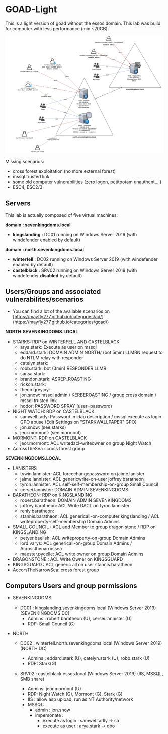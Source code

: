 # GOAD-Light

This is a light version of goad without the essos domain. This lab was build for computer with less performance (min ~20GB).

![GOAD Light overview](../img/GOAD-Light_schema.png)

Missing scenarios:

- cross forest exploitation (no more external forest)
- mssql trusted link
- some old computer vulnerabilities (zero logon, petitpotam unauthent,...)
- ESC4, ESC2/3

## Servers
This lab is actually composed of five virtual machines:

**domain : sevenkingdoms.local**

- **kingslanding** : DC01  running on Windows Server 2019 (with windefender enabled by default)

**domain : north.sevenkingdoms.local**

- **winterfell**   : DC02  running on Windows Server 2019 (with windefender enabled by default)
- **castelblack**  : SRV02 running on Windows Server 2019 (with windefender **disabled** by default)


## Users/Groups and associated vulnerabilites/scenarios

- You can find a lot of the available scenarios on [https://mayfly277.github.io/categories/ad/](https://mayfly277.github.io/categories/goad/)

**NORTH.SEVENKINGDOMS.LOCAL**

- STARKS:              RDP on WINTERFELL AND CASTELBLACK
    - arya.stark:        Execute as user on mssql
    - eddard.stark:      DOMAIN ADMIN NORTH/ (bot 5min) LLMRN request to do NTLM relay with responder
    - catelyn.stark:     
    - robb.stark:        bot (3min) RESPONDER LLMR
    - sansa.stark:       
    - brandon.stark:     ASREP_ROASTING
    - rickon.stark:      
    - theon.greyjoy:
    - jon.snow:          mssql admin / KERBEROASTING / group cross domain / mssql trusted link
    - hodor:             PASSWORD SPRAY (user=password)
- NIGHT WATCH:         RDP on CASTELBLACK
    - samwell.tarly:     Password in ldap description / mssql execute as login
                        GPO abuse (Edit Settings on "STARKWALLPAPER" GPO)
    - jon.snow:          (see starks)
    - jeor.mormont:      (see mormont)
- MORMONT:             RDP on CASTELBLACK
    - jeor.mormont:      ACL writedacl-writeowner on group Night Watch
- AcrossTheSea :       cross forest group

**SEVENKINGDOMS.LOCAL**

- LANISTERS
    - tywin.lannister:   ACL forcechangepassword on jaime.lanister
    - jaime.lannister:   ACL genericwrite-on-user joffrey.baratheon
    - tyron.lannister:   ACL self-self-membership-on-group Small Council
    - cersei.lannister:  DOMAIN ADMIN SEVENKINGDOMS
- BARATHEON:           RDP on KINGSLANDING
    - robert.baratheon:  DOMAIN ADMIN SEVENKINGDOMS
    - joffrey.baratheon: ACL Write DACL on tyron.lannister
    - renly.baratheon:
    - stannis.baratheon: ACL genericall-on-computer kingslanding / ACL writeproperty-self-membership Domain Admins
- SMALL COUNCIL :      ACL add Member to group dragon stone / RDP on KINGSLANDING
    - petyer.baelish:    ACL writeproperty-on-group Domain Admins
    - lord.varys:        ACL genericall-on-group Domain Admins / Acrossthenarrossea
    - maester.pycelle:   ACL write owner on group Domain Admins
- DRAGONSTONE :        ACL Write Owner on KINGSGUARD
- KINGSGUARD :         ACL generic all on user stannis.baratheon
- AccorsTheNarrowSea:       cross forest group


## Computers Users and group permissions

- SEVENKINGDOMS
    - DC01 : kingslanding.sevenkingdoms.local (Windows Server 2019) (SEVENKINGDOMS DC)
        - Admins : robert.baratheon (U), cersei.lannister (U)
        - RDP: Small Council (G)

- NORTH
    - DC02 : winterfell.north.sevenkingdoms.local (Windows Server 2019) (NORTH DC)
        - Admins : eddard.stark (U), catelyn.stark (U), robb.stark (U)
        - RDP: Stark(G)

    - SRV02 : castelblack.essos.local (Windows Server 2019) (IIS, MSSQL, SMB share)
        - Admins: jeor.mormont (U)
        - RDP: Night Watch (G), Mormont (G), Stark (G)
        - IIS : allow asp upload, run as NT Authority/network
        - MSSQL:
            - admin : jon.snow
            - impersonate : 
                - execute as login : samwel.tarlly -> sa
                - execute as user : arya.stark -> dbo
